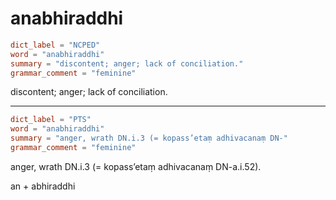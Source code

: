 # anabhiraddhi

``` toml
dict_label = "NCPED"
word = "anabhiraddhi"
summary = "discontent; anger; lack of conciliation."
grammar_comment = "feminine"
```

discontent; anger; lack of conciliation.

--------------------

``` toml
dict_label = "PTS"
word = "anabhiraddhi"
summary = "anger, wrath DN.i.3 (= kopass’etaṃ adhivacanaṃ DN-"
grammar_comment = "feminine"
```

anger, wrath DN.i.3 (= kopass’etaṃ adhivacanaṃ DN\-a.i.52).

an \+ abhiraddhi

